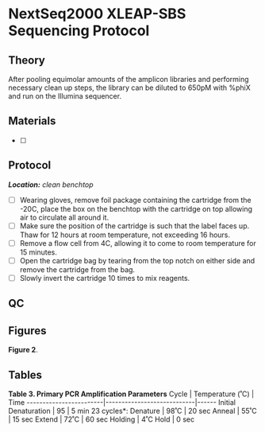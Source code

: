 # NextSeq2000 XLEAP-SBS Sequencing Protocol

## Theory
After pooling equimolar amounts of the amplicon libraries and performing necessary clean up steps, the library can be diluted to 650pM with %phiX and run on the Illumina sequencer.

## Materials

- [ ] 


## Protocol
***Location:** clean benchtop*
- [ ] Wearing gloves, remove foil package containing the cartridge from the -20C, place the box on the benchtop with the cartridge on top allowing air to circulate all around it.
- [ ] Make sure the position of the cartridge is such that the label faces up. Thaw for 12 hours at room temperature, not exceeding 16 hours.
- [ ] Remove a flow cell from 4C, allowing it to come to room temperature for 15 minutes.
- [ ] Open the cartridge bag by tearing from the top notch on either side and remove the cartridge from the bag.
- [ ] Slowly invert the cartridge 10 times to mix reagents.

## QC


## Figures



**Figure 2**. 

## Tables


**Table 3. Primary PCR Amplification Parameters**
Cycle                   |    	Temperature (˚C)     | Time
------------------------|----------------------------|------
Initial Denaturation    |	95	                     | 5 min
23 cycles\*:
Denature                | 98˚C                       | 20 sec
Anneal                  | 55˚C	                     | 15 sec
Extend                  | 72˚C                       | 60 sec
Holding	                | 4˚C	Hold                 | 0 sec


